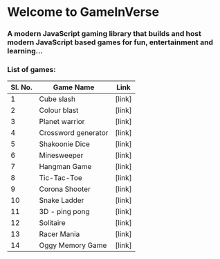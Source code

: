# Welcome to GameInVerse
### A modern JavaScript gaming library that builds and host modern JavaScript based games for fun, entertainment and learning...


### List of games:

| Sl. No. | Game Name | Link |
|---------|-----------|------|
| 1 | Cube slash | [link] |
| 2 | Colour blast | [link] |
| 3 | Planet warrior | [link] |
| 4 | Crossword generator | [link] |
| 5 | Shakoonie Dice | [link] |
| 6 | Minesweeper | [link] |
| 7 | Hangman Game | [link] |
| 8 | Tic-Tac-Toe | [link] |
| 9 | Corona Shooter | [link] |
| 10 | Snake Ladder | [link] |
| 11 | 3D - ping pong | [link] |
| 12 | Solitaire | [link] |
| 13 | Racer Mania | [link] |
| 14 | Oggy Memory Game | [link] |
